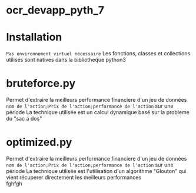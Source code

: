 # ocr_devapp_pyth_7
# Installation
`Pas environnement virtuel nécessaire` Les fonctions, classes et collections utilisés sont natives dans la bibliotheque python3

# bruteforce.py
Permet d'extraire la meilleurs performance financiere d'un jeu de données `nom de l'action;Prix de l'action;performance de l'action` sur une période
La technique utilisée est un calcul dynamique basé sur la probleme du "sac a dos"

#  optimized.py
Permet d'extraire la meilleurs performance financiere d'un jeu de données `nom de l'action;Prix de l'action;performance de l'action` sur une période
La technique utilisée est l'utilisation d'un algorithme "Glouton" qui vient récuperer directement les meilleurs performances
<br />
fghfgh
